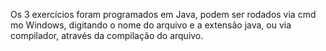 Os 3 exercícios foram programados em Java, podem ser rodados via cmd mo Windows, digitando o nome do arquivo e a extensão java, ou via compilador, através da compilação do arquivo.